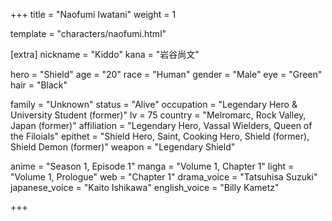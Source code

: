 +++
title = "Naofumi Iwatani"
weight = 1

template = "characters/naofumi.html"

[extra]
nickname = "Kiddo"
kana = "岩谷尚文"

hero = "Shield"
age = "20"
race = "Human"
gender = "Male"
eye = "Green"
hair = "Black"

family = "Unknown"
status = "Alive"
occupation = "Legendary Hero & University Student (former)"
lv = 75
country = "Melromarc, Rock Valley, Japan (former)"
affiliation = "Legendary Hero, Vassal Wielders, Queen of the Filoials"
epithet = "Shield Hero, Saint, Cooking Hero, Shield (former), Shield Demon (former)"
weapon = "Legendary Shield"

anime = "Season 1, Episode 1"
manga = "Volume 1, Chapter 1"
light = "Volume 1, Prologue"
web = "Chapter 1"
drama_voice = "Tatsuhisa Suzuki"
japanese_voice = "Kaito Ishikawa"
english_voice = "Billy Kametz"

+++